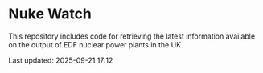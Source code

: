 # Nuke Watch

This repository includes code for retrieving the latest information available on the output of EDF nuclear power plants in the UK.

Last updated: 2025-09-21 17:12
